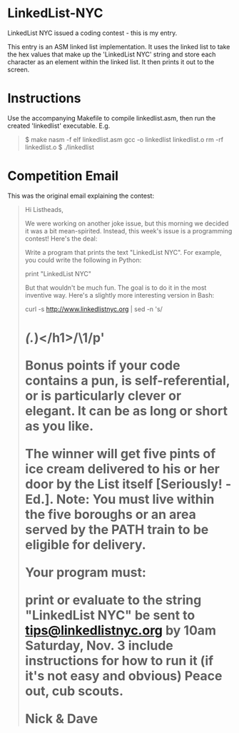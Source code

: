 LinkedList-NYC
==============

LinkedList NYC issued a coding contest - this is my entry.

This entry is an ASM linked list implementation. It uses the linked list to take the hex values
that make up the 'LinkedList NYC' string and store each character as an element within the linked
list. It then prints it out to the screen.

Instructions
============

Use the accompanying Makefile to compile linkedlist.asm, then run the created 'linkedlist' executable. E.g.

> $ make
> nasm -f elf  linkedlist.asm
> gcc -o linkedlist linkedlist.o
> rm -rf linkedlist.o
> $ ./linkedlist

Competition Email
=================

This was the original email explaining the contest:

> Hi Listheads,
> 
> We were working on another joke issue, but this morning we decided it was a bit mean-spirited. Instead, this week's issue is a programming contest! Here's the deal:
> 
> Write a program that prints the text "LinkedList NYC". For example, you could write the following in Python:
> 
> print "LinkedList NYC"
> 
> But that wouldn't be much fun. The goal is to do it in the most inventive way. Here's a slightly more interesting version in Bash:
> 
> curl -s http://www.linkedlistnyc.org | sed -n 's/ *<h1>\(.*\)<\/h1>/\1/p'
> 
> Bonus points if your code contains a pun, is self-referential, or is particularly clever or elegant. It can be as long or short as you like.
>
> The winner will get five pints of ice cream delivered to his or her door by the List itself [Seriously! -Ed.]. Note: You must live within the five boroughs or an area served by the PATH train to be eligible for delivery.
> 
> Your program must:
>
> print or evaluate to the string "LinkedList NYC"
> be sent to tips@linkedlistnyc.org by 10am Saturday, Nov. 3
> include instructions for how to run it (if it's not easy and obvious)
> Peace out, cub scouts.
> 
> Nick & Dave
